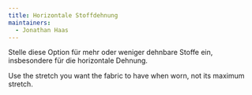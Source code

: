 ```yaml
---
title: Horizontale Stoffdehnung
maintainers:
  - Jonathan Haas
---
```


Stelle diese Option für mehr oder weniger dehnbare Stoffe ein, insbesondere für die horizontale Dehnung.

Use the stretch you want the fabric to have when worn, not its maximum stretch.
